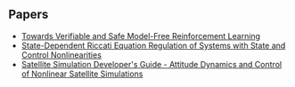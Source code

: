 ## Papers

- [Towards Verifiable and Safe Model-Free Reinforcement Learning](http://ceur-ws.org/Vol-2509/invited.pdf)
- [State-Dependent Riccati Equation Regulation of Systems with State and Control Nonlinearities](https://ntrs.nasa.gov/api/citations/20040110953/downloads/20040110953.pdf)
- [Satellite Simulation Developer's Guide - Attitude Dynamics and Control of Nonlinear Satellite Simulations](https://www.researchgate.net/publication/338986192_Satellite_Simulation_Developer's_Guide_-_Attitude_Dynamics_and_Control_of_Nonlinear_Satellite_Simulations)